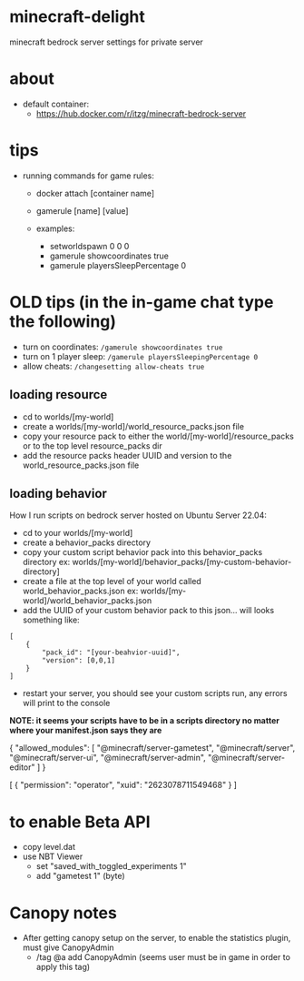 # minecraft-delight
minecraft bedrock server settings for private server

# about
- default container: 
    - https://hub.docker.com/r/itzg/minecraft-bedrock-server

# tips
- running commands for game rules:  
    - docker attach [container name]  
    - gamerule [name] [value]

    - examples:
        - setworldspawn 0 0 0
        - gamerule showcoordinates true
        - gamerule playersSleepPercentage 0

# OLD tips (in the in-game chat type the following)
- turn on coordinates: `/gamerule showcoordinates true`
- turn on 1 player sleep: `/gamerule playersSleepingPercentage 0`
- allow cheats: `/changesetting allow-cheats true`

## loading resource
- cd to worlds/[my-world]
- create a worlds/[my-world]/world_resource_packs.json file
- copy your resource pack to either the world/[my-world]/resource_packs or to the top level resource_packs dir
- add the resource packs header UUID and version to the world_resource_packs.json file

## loading behavior
How I run scripts on bedrock server hosted on Ubuntu Server 22.04:

- cd to your worlds/[my-world]
- create a behavior_packs directory
- copy your custom script behavior pack into this behavior_packs directory ex: worlds/[my-world]/behavior_packs/[my-custom-behavior-directory]
- create a file at the top level of your world called world_behavior_packs.json ex: worlds/[my-world]/world_behavior_packs.json
- add the UUID of your custom behavior pack to this json... will looks something like:  
```
[
    {
        "pack_id": "[your-beahvior-uuid]",
        "version": [0,0,1]
    }
]
```

- restart your server, you should see your custom scripts run, any errors will print to the console  

**NOTE: it seems your scripts have to be in a scripts directory no matter where your manifest.json says they are**


{
  "allowed_modules": [
    "@minecraft/server-gametest",
    "@minecraft/server",
    "@minecraft/server-ui",
    "@minecraft/server-admin",
    "@minecraft/server-editor"
  ]
}

[
  {
    "permission": "operator",
    "xuid": "2623078711549468"
  }
]

# to enable Beta API
- copy level.dat
- use NBT Viewer
    - set "saved_with_toggled_experiments 1"
    - add "gametest 1" (byte)

# Canopy notes
- After getting canopy setup on the server, to enable the statistics plugin, must give CanopyAdmin
  - /tag @a add CanopyAdmin (seems user must be in game in order to apply this tag)